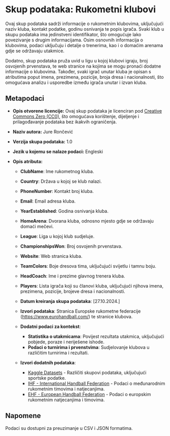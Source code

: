 # Skup podataka: Rukometni klubovi

Ovaj skup podataka sadrži informacije o rukometnim klubovima, uključujući naziv kluba, kontakt podatke, godinu osnivanja te popis igrača. Svaki klub u skupu podataka ima jedinstveni identifikator, što omogućuje lako povezivanje s drugim informacijama. 
Osim osnovnih informacija o klubovima, podaci uključuju i detalje o trenerima, kao i o domaćim arenama gdje se održavaju utakmice.

Dodatno, skup podataka pruža uvid u ligu u kojoj klubovi igraju, broj osvojenih prvenstava, te web stranice na kojima se mogu pronaći dodatne informacije o klubovima. 
Također, svaki igrač unutar kluba je opisan s atributima poput imena, prezimena, pozicije, broja dresa i nacionalnosti, što omogućava analizu i usporedbe između igrača unutar i izvan kluba.

## Metapodaci

- **Opis otvorene licencije:** Ovaj skup podataka je licenciran pod [Creative Commons Zero (CC0)](https://creativecommons.org/publicdomain/zero/1.0/), što omogućava korištenje, dijeljenje i prilagođavanje podataka bez ikakvih ograničenja.
  
- **Naziv autora:** Jure Rončević
  
- **Verzija skupa podataka:** 1.0
  
- **Jezik u kojemu se nalaze podaci:** Engleski

- **Opis atributa:**
  - **ClubName**: Ime rukometnog kluba.
  - **Country**: Država u kojoj se klub nalazi.
  - **PhoneNumber**: Kontakt broj kluba.
  - **Email**: Email adresa kluba.
  - **YearEstablished**: Godina osnivanja kluba.
  - **HomeArena**: Dvorana kluba, odnosno mjesto gdje se održavaju domaći mečevi.
  - **League**: Liga u kojoj klub sudjeluje.
  - **ChampionshipsWon**: Broj osvojenih prvenstava.
  - **Website**: Web stranica kluba.
  - **TeamColors**: Boje dresova tima, uključujući svijetlu i tamnu boju. 
  - **HeadCoach**: Ime i prezime glavnog trenera kluba.
  - **Players**: Lista igrača koji su članovi kluba, uključujući njihova imena, prezimena, pozicije, brojeve dresa i nacionalnosti.

  - **Datum kreiranja skupa podataka**: [27.10.2024.]
  - **Izvori podataka**: Stranica Europske rukometne federacije (https://www.eurohandball.com/) te stranice klubova.

  - **Dodatni podaci za kontekst**:
    - **Statistika o utakmicama**: Povijest rezultata utakmica, uključujući pobjede, poraze i neriješene ishode.
    - **Podaci o turnirima i prvenstvima**: Sudjelovanje klubova u različitim turnirima i rezultati.

  - **Izvori dodatnih podataka**:
    - [Kaggle Datasets](https://www.kaggle.com/datasets) - Različiti skupovi podataka, uključujući sportske podatke.
    - [IHF - International Handball Federation](https://www.ihf.info/) - Podaci o međunarodnim rukometnim timovima i natjecanjima.
    - [EHF - European Handball Federation](https://www.eurohandball.com/) - Podaci o europskim rukometnim natjecanjima i timovima.

## Napomene
Podaci su dostupni za preuzimanje u CSV i JSON formatima. 

